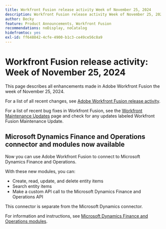 ```yaml
---
title: Workfront Fusion release activity Week of November 25, 2024
description: Workfront Fusion release activity Week of November 25, 2024
author: Becky
feature: Product Announcements, Workfront Fusion
recommendations: noDisplay, noCatalog
hidefromtoc: yes
exl-id: ff648842-4cfe-4900-b1c3-ce49ce56c8a9
---
```

# Workfront Fusion release activity: Week of November 25, 2024

This page describes all enhancements made in Adobe Workfront Fusion the week of November 25, 2024.

For a list of all recent changes, see [Adobe Workfront Fusion release activity](/help/workfront-fusion/fusion-product-releases/fusion-release-activity.md).

For a list of recent bug fixes in Workfront Fusion, see the [Workfront Maintenance Updates](https://experienceleague.adobe.com/docs/workfront-known-issues/releases/current-updates.html) page and check for any updates labeled Workfront Fusion Maintenance Update.

## Microsoft Dynamics Finance and Operations connector and modules now available

Now you can use Adobe Workfront Fusion to connect to Microsoft Dynamics Finance and Operations.

With these new modules, you can:

* Create, read, update, and delete entity items
* Search entity items
* Make a custom API call to the Microsoft Dynamics Finance and Operations API

This connector is separate from the Microsoft Dynamics connector.

For information and instructions, see [Microsoft Dynamics Finance and Operations modules](/help/workfront-fusion/references/apps-and-modules/third-party-connectors/dynamics-finance-operations-modules.md).

